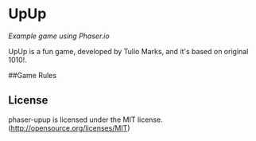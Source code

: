 # UpUp
*Example game using Phaser.io*

UpUp is a fun game, developed by Tulio Marks, and it's based on original 1010!. 

##Game Rules

## License
phaser-upup is licensed under the MIT license. (http://opensource.org/licenses/MIT)
